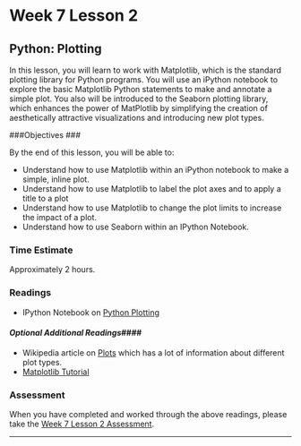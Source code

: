 # Week 7 Lesson 2 #
## Python: Plotting ##

In this lesson, you will learn to work with Matplotlib, which is the
standard plotting library for Python programs.  You will use an iPython
notebook to explore the basic Matplotlib Python statements to make and
annotate a simple plot. You also will be introduced to the Seaborn
plotting library, which enhances the power of MatPlotlib by simplifying
the creation of aesthetically attractive visualizations and introducing
new plot types.

###Objectives ###

By the end of this lesson, you will be able to:

- Understand how to use Matplotlib within an iPython notebook to make a simple, inline plot.
- Understand how to use Matplotlib to label the plot axes and to apply a title to a plot
- Understand how to use Matplotlib to change the plot limits to increase the impact of a plot.
- Understand how to use Seaborn within an IPython Notebook.

### Time Estimate ###

Approximately 2 hours.

### Readings ####

- IPython Notebook on [Python Plotting](notebooks/info490w7l2.ipynb)

#### *Optional Additional Readings*####

- Wikipedia article on [Plots][plt] which has a lot of information about different plot types.
- [Matplotlib Tutorial](http://matplotlib.org/users/pyplot_tutorial.html)


### Assessment ###

When you have completed and worked through the above readings, please take the [Week 7 Lesson 2 Assessment](https://learn.illinois.edu/mod/quiz/view.php?id=1682711).

-----
[plt]: https://en.wikipedia.org/wiki/Plot_(graphics)
